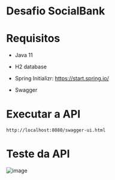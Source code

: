 # Desafio SocialBank

# Requisitos

* Java 11

* H2 database

* Spring Initializr: https://start.spring.io/

* Swagger


# Executar a API

`http://localhost:8080/swagger-ui.html`

# Teste da API
![image](https://user-images.githubusercontent.com/65916297/123186639-f4979d00-d46e-11eb-93b1-d1f282f05b56.png)

